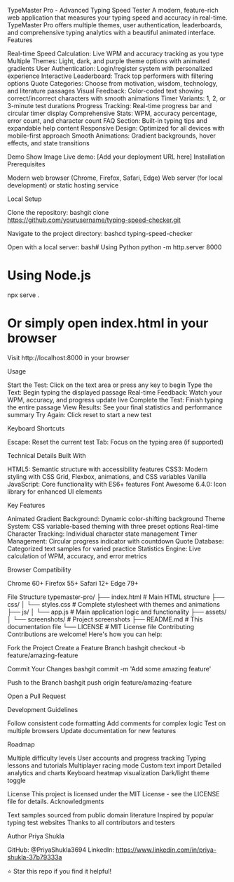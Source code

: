 TypeMaster Pro - Advanced Typing Speed Tester
A modern, feature-rich web application that measures your typing speed and accuracy in real-time. TypeMaster Pro offers multiple themes, user authentication, leaderboards, and comprehensive typing analytics with a beautiful animated interface.
Features

Real-time Speed Calculation: Live WPM and accuracy tracking as you type
Multiple Themes: Light, dark, and purple theme options with animated gradients
User Authentication: Login/register system with personalized experience
Interactive Leaderboard: Track top performers with filtering options
Quote Categories: Choose from motivation, wisdom, technology, and literature passages
Visual Feedback: Color-coded text showing correct/incorrect characters with smooth animations
Timer Variants: 1, 2, or 3-minute test durations
Progress Tracking: Real-time progress bar and circular timer display
Comprehensive Stats: WPM, accuracy percentage, error count, and character count
FAQ Section: Built-in typing tips and expandable help content
Responsive Design: Optimized for all devices with mobile-first approach
Smooth Animations: Gradient backgrounds, hover effects, and state transitions

Demo
Show Image
Live demo: [Add your deployment URL here]
Installation
Prerequisites

Modern web browser (Chrome, Firefox, Safari, Edge)
Web server (for local development) or static hosting service

Local Setup

Clone the repository:
bashgit clone https://github.com/yourusername/typing-speed-checker.git

Navigate to the project directory:
bashcd typing-speed-checker

Open with a local server:
bash# Using Python
python -m http.server 8000

# Using Node.js
npx serve .

# Or simply open index.html in your browser

Visit http://localhost:8000 in your browser

Usage

Start the Test: Click on the text area or press any key to begin
Type the Text: Begin typing the displayed passage
Real-time Feedback: Watch your WPM, accuracy, and progress update live
Complete the Test: Finish typing the entire passage
View Results: See your final statistics and performance summary
Try Again: Click reset to start a new test

Keyboard Shortcuts

Escape: Reset the current test
Tab: Focus on the typing area (if supported)

Technical Details
Built With

HTML5: Semantic structure with accessibility features
CSS3: Modern styling with CSS Grid, Flexbox, animations, and CSS variables
Vanilla JavaScript: Core functionality with ES6+ features
Font Awesome 6.4.0: Icon library for enhanced UI elements

Key Features

Animated Gradient Background: Dynamic color-shifting background
Theme System: CSS variable-based theming with three preset options
Real-time Character Tracking: Individual character state management
Timer Management: Circular progress indicator with countdown
Quote Database: Categorized text samples for varied practice
Statistics Engine: Live calculation of WPM, accuracy, and error metrics

Browser Compatibility

Chrome 60+
Firefox 55+
Safari 12+
Edge 79+

File Structure
typemaster-pro/
├── index.html              # Main HTML structure
├── css/
│   └── styles.css          # Complete stylesheet with themes and animations
├── js/
│   └── app.js              # Main application logic and functionality
├── assets/
│   └── screenshots/        # Project screenshots
├── README.md               # This documentation file
└── LICENSE                 # MIT License file
Contributing
Contributions are welcome! Here's how you can help:

Fork the Project
Create a Feature Branch
bashgit checkout -b feature/amazing-feature

Commit Your Changes
bashgit commit -m 'Add some amazing feature'

Push to the Branch
bashgit push origin feature/amazing-feature

Open a Pull Request

Development Guidelines

Follow consistent code formatting
Add comments for complex logic
Test on multiple browsers
Update documentation for new features

Roadmap

 Multiple difficulty levels
 User accounts and progress tracking
 Typing lessons and tutorials
 Multiplayer racing mode
 Custom text import
 Detailed analytics and charts
 Keyboard heatmap visualization
 Dark/light theme toggle

License
This project is licensed under the MIT License - see the LICENSE file for details.
Acknowledgments

Text samples sourced from public domain literature
Inspired by popular typing test websites
Thanks to all contributors and testers

Author
Priya Shukla

GitHub: @PriyaShukla3694
LinkedIn: https://www.linkedin.com/in/priya-shukla-37b79333a


⭐ Star this repo if you find it helpful!
